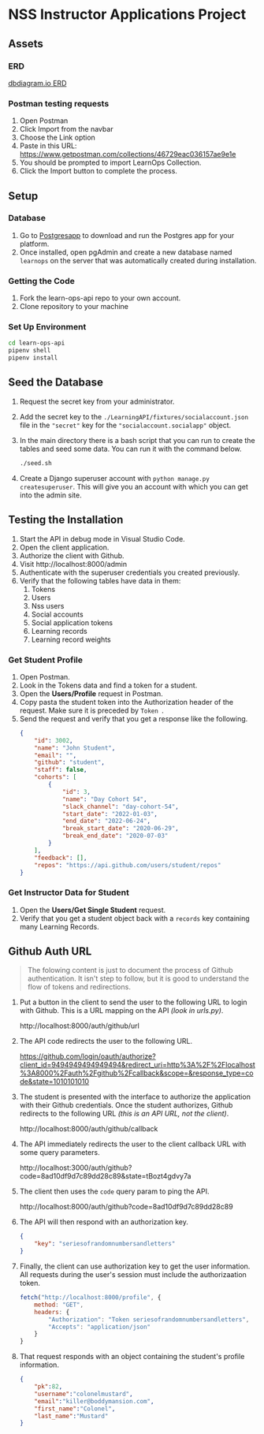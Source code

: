 # NSS Instructor Applications Project

## Assets

### ERD

[dbdiagram.io ERD](https://dbdiagram.io/d/6005cc1080d742080a36d6d8)


### Postman testing requests

1. Open Postman
1. Click Import from the navbar
1. Choose the Link option
1. Paste in this URL: https://www.getpostman.com/collections/46729eac036157ae9e1e
1. You should be prompted to import LearnOps Collection.
1. Click the Import button to complete the process.

## Setup

### Database

1. Go to [Postgresapp](https://postgresapp.com/) to download and run the Postgres app for your platform.
1. Once installed, open pgAdmin and create a new database named `learnops` on the server that was automatically created during installation.

### Getting the Code

1. Fork the learn-ops-api repo to your own account.
1. Clone repository to your machine

### Set Up Environment

```sh
cd learn-ops-api
pipenv shell
pipenv install
```

## Seed the Database

1. Request the secret key from your administrator.

1. Add the secret key to the `./LearningAPI/fixtures/socialaccount.json` file in the `"secret"` key for the `"socialaccount.socialapp"` object.

1. In the main directory there is a bash script that you can run to create the tables and seed some data. You can run it with the command below.

    ```sh
    ./seed.sh
    ```

1. Create a Django superuser account with `python manage.py createsuperuser`. This will give you an account with which you can get into the admin site.

## Testing the Installation

1. Start the API in debug mode in Visual Studio Code.
1. Open the client application.
1. Authorize the client with Github.
1. Visit http://localhost:8000/admin
1. Authenticate with the superuser credentials you created previously.
1. Verify that the following tables have data in them:
    1. Tokens
    1. Users
    1. Nss users
    1. Social accounts
    1. Social application tokens
    1. Learning records
    1. Learning record weights

### Get Student Profile

1. Open Postman.
1. Look in the Tokens data and find a token for a student.
1. Open the **Users/Profile** request in Postman.
1. Copy pasta the student token into the Authorization header of the request. Make sure it is preceded by `Token `.
1. Send the request and verify that you get a response like the following.
    ```json
    {
        "id": 3002,
        "name": "John Student",
        "email": "",
        "github": "student",
        "staff": false,
        "cohorts": [
            {
                "id": 3,
                "name": "Day Cohort 54",
                "slack_channel": "day-cohort-54",
                "start_date": "2022-01-03",
                "end_date": "2022-06-24",
                "break_start_date": "2020-06-29",
                "break_end_date": "2020-07-03"
            }
        ],
        "feedback": [],
        "repos": "https://api.github.com/users/student/repos"
    }
    ```

### Get Instructor Data for Student

1. Open the **Users/Get Single Student** request.
1. Verify that you get a student object back with a `records` key containing many Learning Records.

## Github Auth URL

> The folowing content is just to document the process of Github authentication. It isn't step to follow, but it is good to understand the flow of tokens and redirections.

1. Put a button in the client to send the user to the following URL to login with Github. This is a URL mapping on the API _(look in urls.py)_.

    http://localhost:8000/auth/github/url

1. The API code redirects the user to the following URL.

    https://github.com/login/oauth/authorize?client_id=9494949494949494&redirect_uri=http%3A%2F%2Flocalhost%3A8000%2Fauth%2Fgithub%2Fcallback&scope=&response_type=code&state=1010101010

1. The student is presented with the interface to authorize the application with their Github credentials. Once the student authorizes, Github redirects to the following URL _(this is an API URL, not the client)_.

    http://localhost:8000/auth/github/callback

1. The API immediately redirects the user to the client callback URL with some query parameters.

    http://localhost:3000/auth/github?code=8ad10df9d7c89dd28c89&state=tBozt4gdvy7a

1. The client then uses the `code` query param to ping the API.

    http://localhost:8000/auth/github?code=8ad10df9d7c89dd28c89

1. The API will then respond with an authorization key.

    ```json
    {
        "key": "seriesofrandomnumbersandletters"
    }
    ```

1. Finally, the client can use authorization key to get the user information. All requests during the user's session must include the authorizaation token.

    ```js
    fetch("http://localhost:8000/profile", {
        method: "GET",
        headers: {
            "Authorization": "Token seriesofrandomnumbersandletters",
            "Accepts": "application/json"
        }
    }
    ```

1. That request responds with an object containing the student's profile information.

    ```json
    {
        "pk":82,
        "username":"colonelmustard",
        "email":"killer@boddymansion.com",
        "first_name":"Colonel",
        "last_name":"Mustard"
    }
    ```
